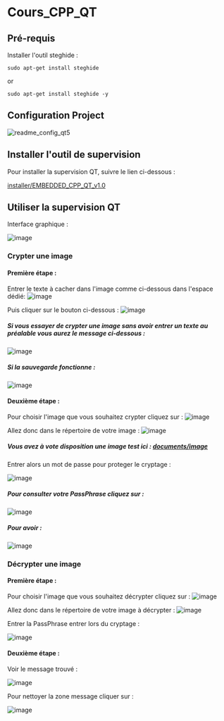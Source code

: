 # Cours_CPP_QT

## Pré-requis 
Installer l'outil steghide : 

``` sudo apt-get install steghide ```

or

``` sudo apt-get install steghide -y ```

## Configuration Project

![readme_config_qt5](https://user-images.githubusercontent.com/79545759/234222067-df52baae-1e34-46ae-b937-f886c66d9a76.png)

## Installer l'outil de supervision 

Pour installer la supervision QT, suivre le lien ci-dessous :

[installer/EMBEDDED_CPP_QT_v1.0](./installer/EMBEDDED_CPP_QT_v1.0_setup.exe)

## Utiliser la supervision QT 
Interface graphique :

![image](https://user-images.githubusercontent.com/79545759/234398797-6f01375f-89ab-44e9-a879-6df128fbfb2c.png)

### Crypter une image 

#### Première étape :

Entrer le texte à cacher dans l'image comme ci-dessous dans l'espace dédié:
![image](https://user-images.githubusercontent.com/79545759/234395197-ab24284e-f39e-404e-bb22-2535f74f2d08.png)

Puis cliquer sur le bouton ci-dessous : 
![image](https://user-images.githubusercontent.com/79545759/234395357-0c18c13a-3802-40d2-b73e-b2c6b68e13e6.png)

##### Si vous essayer de crypter une image sans avoir entrer un texte au préalable vous aurez le message ci-dessous : 
![image](https://user-images.githubusercontent.com/79545759/234395670-7314ee5f-b1a6-42cb-b748-9d06e8cafd98.png)

##### Si la sauvegarde fonctionne :
![image](https://user-images.githubusercontent.com/79545759/234396018-b78c8303-e1b4-499a-8f0c-ee8adae314b0.png)

#### Deuxième étape :

Pour choisir l'image que vous souhaitez crypter cliquez sur :
![image](https://user-images.githubusercontent.com/79545759/234396337-97aed791-a951-43be-acb1-6a8f597a4ef1.png)

Allez donc dans le répertoire de votre image :
![image](https://user-images.githubusercontent.com/79545759/234396493-bb9e554b-5ed2-4a6e-8920-1409f36e9b7c.png)

##### Vous avez à vote disposition une image test ici : [documents/image](./documents/image.jpg)

Entrer alors un mot de passe pour proteger le cryptage :

![image](https://user-images.githubusercontent.com/79545759/234396960-5202e578-a43f-4f07-bc3a-29342999d861.png)

##### Pour consulter votre PassPhrase cliquez sur : 
![image](https://user-images.githubusercontent.com/79545759/234397141-2bb59e53-b328-4ba8-8d0b-49d899380f04.png)
##### Pour avoir :
![image](https://user-images.githubusercontent.com/79545759/234397375-9c3430a5-7cf8-4436-9aee-0a1f196aede5.png)

### Décrypter une image 

#### Première étape :
Pour choisir l'image que vous souhaitez décrypter cliquez sur :
![image](https://user-images.githubusercontent.com/79545759/234397676-69f5b18c-dc21-4d6f-9caa-2a7f0f0b22b8.png)

Allez donc dans le répertoire de votre image à décrypter :
![image](https://user-images.githubusercontent.com/79545759/234397785-4bb2ed54-b688-409e-a47b-388123dedc57.png)

Entrer la PassPhrase entrer lors du cryptage :

![image](https://user-images.githubusercontent.com/79545759/234397996-69923b1e-95dc-4b42-a5d9-d2681f489a07.png)

#### Deuxième étape :

Voir le message trouvé :

![image](https://user-images.githubusercontent.com/79545759/234398321-cf107ae1-4686-4413-9ccb-ac5da44bf46d.png)

Pour nettoyer la zone message cliquer sur :

![image](https://user-images.githubusercontent.com/79545759/234398460-d615305f-4dd7-46b2-91d2-220e21c5218a.png)

